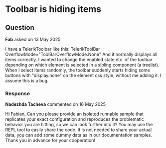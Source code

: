 # Toolbar is hiding items

## Question

**Fab** asked on 13 May 2025

I have a TelerikToolbar like this: TelerikToolBar OverflowMode="ToolBarOverflowMode.None" And it normally displays all items correctly. I wanted to change the enabled state etc. of the toolbar depending on which element is selected in a sibling component (a treelist). When I select items randomly, the toolbar suddenly starts hiding some buttons with "display.none" on the element css style, without me adding it. I assume this is a bug.

### Response

**Nadezhda Tacheva** commented on 16 May 2025

Hi Fabian, Can you please provide an isolated runnable sample that replicates your exact configuration and reproduces the problematic behavior you are hitting, so we can look further into it? You may use the REPL tool to easily share the code. It is not needed to share your actual data, you can add some dummy data as in our documentation samples. Thank you in advance for your cooperation!
